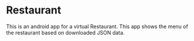 # Restaurant
This is an android app for a virtual Restaurant. This app shows the menu of the restaurant based on downloaded JSON data.
